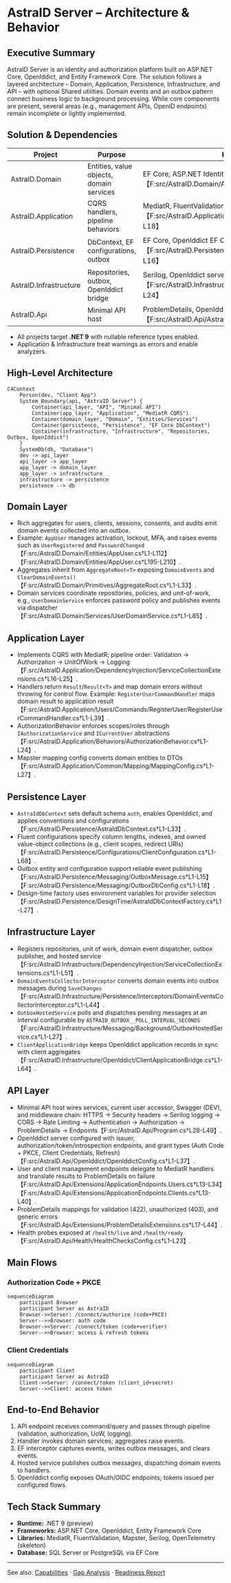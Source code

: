 # AstraID Server – Architecture & Behavior

## Executive Summary
AstraID Server is an identity and authorization platform built on ASP.NET Core, OpenIddict, and Entity Framework Core. The solution follows a layered architecture – Domain, Application, Persistence, Infrastructure, and API – with optional Shared utilities. Domain events and an outbox pattern connect business logic to background processing. While core components are present, several areas (e.g., management APIs, OpenID endpoints) remain incomplete or lightly implemented.

## Solution & Dependencies
| Project | Purpose | Key Packages |
|---|---|---|
|AstraID.Domain|Entities, value objects, domain services|EF Core, ASP.NET Identity【F:src/AstraID.Domain/AstraID.Domain.csproj†L10-L22】|
|AstraID.Application|CQRS handlers, pipeline behaviors|MediatR, FluentValidation, Mapster【F:src/AstraID.Application/AstraID.Application.csproj†L9-L18】|
|AstraID.Persistence|DbContext, EF configurations, outbox|EF Core, OpenIddict EF Core【F:src/AstraID.Persistence/AstraID.Persistence.csproj†L8-L16】|
|AstraID.Infrastructure|Repositories, outbox, OpenIddict bridge|Serilog, OpenIddict server, health checks【F:src/AstraID.Infrastructure/AstraID.Infrastructure.csproj†L9-L24】|
|AstraID.Api|Minimal API host|ProblemDetails, OpenIddict server, Swagger【F:src/AstraID.Api/AstraID.Api.csproj†L10-L17】|

- All projects target **.NET 9** with nullable reference types enabled.
- Application & Infrastructure treat warnings as errors and enable analyzers.

## High-Level Architecture
```mermaid
C4Context
    Person(dev, "Client App")
    System_Boundary(api, "AstraID Server") {
        Container(api_layer, "API", "Minimal API")
        Container(app_layer, "Application", "MediatR CQRS")
        Container(domain_layer, "Domain", "Entities/Services")
        Container(persistence, "Persistence", "EF Core DbContext")
        Container(infrastructure, "Infrastructure", "Repositories, Outbox, OpenIddict")
    }
    SystemDb(db, "Database")
    dev -> api_layer
    api_layer -> app_layer
    app_layer -> domain_layer
    app_layer -> infrastructure
    infrastructure -> persistence
    persistence --> db
```

## Domain Layer
- Rich aggregates for users, clients, sessions, consents, and audits emit domain events collected into an outbox.
- Example: `AppUser` manages activation, lockout, MFA, and raises events such as `UserRegistered` and `PasswordChanged`【F:src/AstraID.Domain/Entities/AppUser.cs†L1-L112】【F:src/AstraID.Domain/Entities/AppUser.cs†L195-L210】.
- Aggregates inherit from `AggregateRoot<T>` exposing `DomainEvents` and `ClearDomainEvents()`【F:src/AstraID.Domain/Primitives/AggregateRoot.cs†L1-L33】.
- Domain services coordinate repositories, policies, and unit-of-work, e.g., `UserDomainService` enforces password policy and publishes events via dispatcher【F:src/AstraID.Domain/Services/UserDomainService.cs†L1-L85】.

## Application Layer
- Implements CQRS with MediatR; pipeline order: Validation → Authorization → UnitOfWork → Logging【F:src/AstraID.Application/DependencyInjection/ServiceCollectionExtensions.cs†L16-L25】.
- Handlers return `Result`/`Result<T>` and map domain errors without throwing for control flow. Example: `RegisterUserCommandHandler` maps domain result to application result【F:src/AstraID.Application/Users/Commands/RegisterUser/RegisterUserCommandHandler.cs†L1-L39】.
- AuthorizationBehavior enforces scopes/roles through `IAuthorizationService` and `ICurrentUser` abstractions【F:src/AstraID.Application/Behaviors/AuthorizationBehavior.cs†L1-L24】.
- Mapster mapping config converts domain entities to DTOs【F:src/AstraID.Application/Common/Mapping/MappingConfig.cs†L1-L27】.

## Persistence Layer
- `AstraIdDbContext` sets default schema `auth`, enables OpenIddict, and applies conventions and configurations【F:src/AstraID.Persistence/AstraIdDbContext.cs†L1-L33】.
- Fluent configurations specify column lengths, indexes, and owned value-object collections (e.g., client scopes, redirect URIs)【F:src/AstraID.Persistence/Configurations/ClientConfiguration.cs†L1-L68】.
- Outbox entity and configuration support reliable event publishing【F:src/AstraID.Persistence/Messaging/OutboxMessage.cs†L1-L15】【F:src/AstraID.Persistence/Messaging/OutboxDbConfig.cs†L1-L18】.
- Design-time factory uses environment variables for provider selection【F:src/AstraID.Persistence/DesignTime/AstraIdDbContextFactory.cs†L1-L27】.

## Infrastructure Layer
- Registers repositories, unit of work, domain event dispatcher, outbox publisher, and hosted service【F:src/AstraID.Infrastructure/DependencyInjection/ServiceCollectionExtensions.cs†L1-L51】.
- `DomainEventsCollectorInterceptor` converts domain events into outbox messages during `SaveChanges`【F:src/AstraID.Infrastructure/Persistence/Interceptors/DomainEventsCollectorInterceptor.cs†L1-L44】.
- `OutboxHostedService` polls and dispatches pending messages at an interval configurable by `ASTRAID_OUTBOX__POLL_INTERVAL_SECONDS`【F:src/AstraID.Infrastructure/Messaging/Background/OutboxHostedService.cs†L1-L27】.
- `ClientApplicationBridge` keeps OpenIddict application records in sync with client aggregates【F:src/AstraID.Infrastructure/OpenIddict/ClientApplicationBridge.cs†L1-L64】.

## API Layer
- Minimal API host wires services, current user accessor, Swagger (DEV), and middleware chain: HTTPS → Security headers → Serilog logging → CORS → Rate Limiting → Authentication → Authorization → ProblemDetails → Endpoints【F:src/AstraID.Api/Program.cs†L28-L49】.
- OpenIddict server configured with issuer, authorization/token/introspection endpoints, and grant types (Auth Code + PKCE, Client Credentials, Refresh)【F:src/AstraID.Api/OpenIddict/OpenIddictConfig.cs†L1-L37】.
- User and client management endpoints delegate to MediatR handlers and translate results to ProblemDetails on failure【F:src/AstraID.Api/Extensions/ApplicationEndpoints.Users.cs†L13-L34】【F:src/AstraID.Api/Extensions/ApplicationEndpoints.Clients.cs†L13-L40】.
- ProblemDetails mappings for validation (422), unauthorized (403), and generic errors【F:src/AstraID.Api/Extensions/ProblemDetailsExtensions.cs†L17-L44】.
- Health probes exposed at `/health/live` and `/health/ready`【F:src/AstraID.Api/Health/HealthChecksConfig.cs†L1-L23】.

## Main Flows
### Authorization Code + PKCE
```mermaid
sequenceDiagram
    participant Browser
    participant Server as AstraID
    Browser->>Server: /connect/authorize (code+PKCE)
    Server-->>Browser: auth code
    Browser->>Server: /connect/token (code+verifier)
    Server-->>Browser: access & refresh tokens
```

### Client Credentials
```mermaid
sequenceDiagram
    participant Client
    participant Server as AstraID
    Client->>Server: /connect/token (client_id+secret)
    Server-->>Client: access token
```

## End-to-End Behavior
1. API endpoint receives command/query and passes through pipeline (validation, authorization, UoW, logging).
2. Handler invokes domain services; aggregates raise events.
3. EF interceptor captures events, writes outbox messages, and clears events.
4. Hosted service publishes outbox messages, dispatching domain events to handlers.
5. OpenIddict config exposes OAuth/OIDC endpoints; tokens issued per configured flows.

## Tech Stack Summary
- **Runtime:** .NET 9 (preview)
- **Frameworks:** ASP.NET Core, OpenIddict, Entity Framework Core
- **Libraries:** MediatR, FluentValidation, Mapster, Serilog, OpenTelemetry (skeleton)
- **Database:** SQL Server or PostgreSQL via EF Core

---

See also: [Capabilities](AstraID_Capabilities.md) · [Gap Analysis](AstraID_GapAnalysis.md) · [Readiness Report](AstraID_ReadinessChecklist.md)
